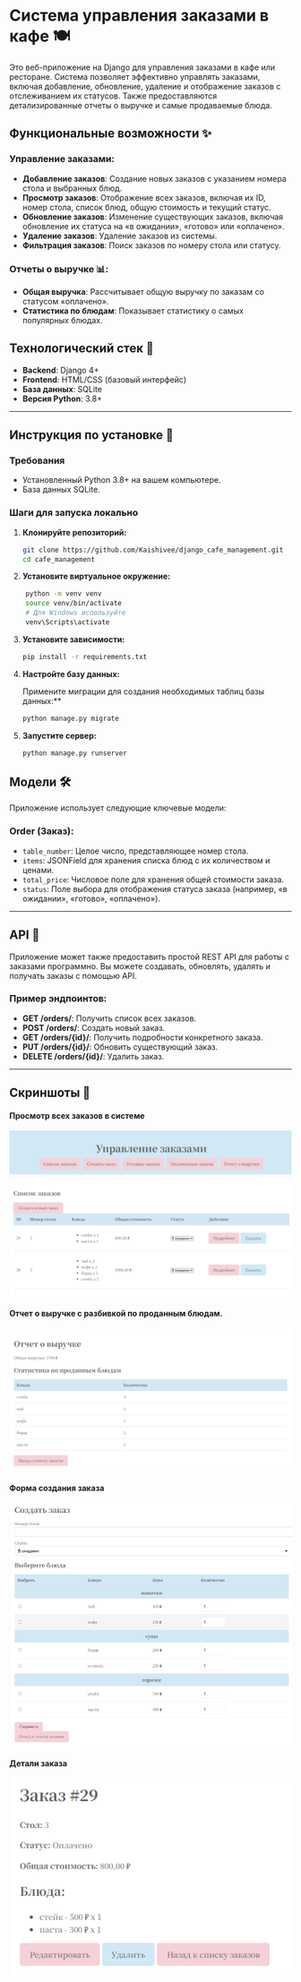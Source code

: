 # Система управления заказами в кафе 🍽️

Это веб-приложение на Django для управления заказами в кафе или ресторане. Система позволяет эффективно управлять заказами, включая добавление, обновление, удаление и отображение заказов с отслеживанием их статусов. Также предоставляются детализированные отчеты о выручке и самые продаваемые блюда.

## Функциональные возможности ✨

### Управление заказами:
- **Добавление заказов**: Создание новых заказов с указанием номера стола и выбранных блюд.
- **Просмотр заказов**: Отображение всех заказов, включая их ID, номер стола, список блюд, общую стоимость и текущий статус.
- **Обновление заказов**: Изменение существующих заказов, включая обновление их статуса на «в ожидании», «готово» или «оплачено».
- **Удаление заказов**: Удаление заказов из системы.
- **Фильтрация заказов**: Поиск заказов по номеру стола или статусу.

### Отчеты о выручке 📊:
- **Общая выручка**: Рассчитывает общую выручку по заказам со статусом «оплачено».
- **Статистика по блюдам**: Показывает статистику о самых популярных блюдах.


## Технологический стек 🔧

- **Backend**: Django 4+
- **Frontend**: HTML/CSS (базовый интерфейс)
- **База данных**: SQLite
- **Версия Python**: 3.8+

---

## Инструкция по установке 🚀


### Требования

- Установленный Python 3.8+ на вашем компьютере.
- База данных SQLite.

### Шаги для запуска локально

1. **Клонируйте репозиторий:**
   ```bash
   git clone https://github.com/Kaishivee/django_cafe_management.git
   cd cafe_management
   ```
2. **Установите виртуальное окружение:**
```bash 
    python -m venv venv
    source venv/bin/activate  
    # Для Windows используйте 
    venv\Scripts\activate
```

3. **Установите зависимости:**
   ```bash
   pip install -r requirements.txt
   ```
   
4. **Настройте базу данных:**

   Примените миграции для создания необходимых таблиц базы данных:**
   ```bash
   python manage.py migrate
   ```

5. **Запустите сервер:**
   ```bash
   python manage.py runserver
   ```

## Модели 🛠️

Приложение использует следующие ключевые модели:

### **Order (Заказ):**
- `table_number`: Целое число, представляющее номер стола.
- `items`: JSONField для хранения списка блюд с их количеством и ценами.
- `total_price`: Числовое поле для хранения общей стоимости заказа.
- `status`: Поле выбора для отображения статуса заказа (например, «в ожидании», «готово», «оплачено»).

---

## API 📡

Приложение может также предоставить простой REST API для работы с заказами программно. Вы можете создавать, обновлять, удалять и получать заказы с помощью API.

### Пример эндпоинтов:
- **GET /orders/**: Получить список всех заказов.
- **POST /orders/**: Создать новый заказ.
- **GET /orders/{id}/**: Получить подробности конкретного заказа.
- **PUT /orders/{id}/**: Обновить существующий заказ.
- **DELETE /orders/{id}/**: Удалить заказ.

---


## Скриншоты 📸

#### Просмотр всех заказов в системе
![img.png](img.png)  

#### Отчет о выручке с разбивкой по проданным блюдам.

![img_1.png](img_1.png)

#### Форма создания заказа
![img_2.png](img_2.png)

#### Детали заказа
![img_3.png](img_3.png)